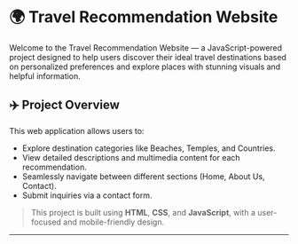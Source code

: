 # 🌍 Travel Recommendation Website

Welcome to the Travel Recommendation Website — a JavaScript-powered project designed to help users discover their ideal travel destinations based on personalized preferences and explore places with stunning visuals and helpful information.

## ✈️ Project Overview

This web application allows users to:
- Explore destination categories like Beaches, Temples, and Countries.
- View detailed descriptions and multimedia content for each recommendation.
- Seamlessly navigate between different sections (Home, About Us, Contact).
- Submit inquiries via a contact form.

> This project is built using **HTML**, **CSS**, and **JavaScript**, with a user-focused and mobile-friendly design.

---



